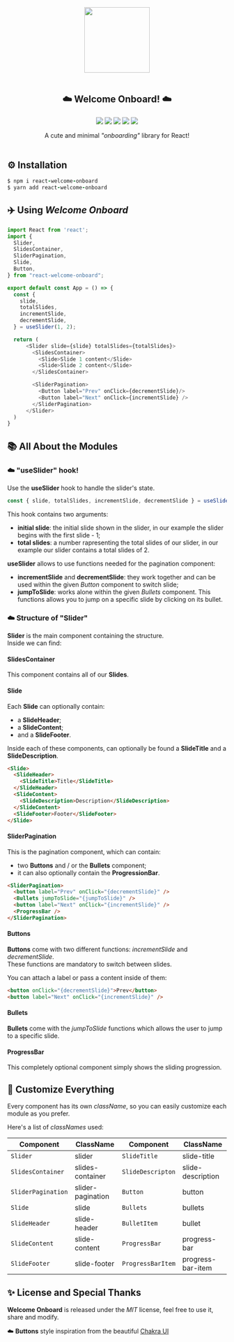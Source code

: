 <p align="center">
<br/><br/>
<img src="https://i.ibb.co/LJTFkkr/plane.png" width="150px">
<br/><br/>
</p>

## <p align="center">☁️ Welcome Onboard! ☁️</p>

<p align="center">
<a href="https://drenskywalker.github.io/react-welcome-onboard/"><img src="https://img.shields.io/badge/Try it out!-399AEA?style=flat"></a>
<img src="https://img.shields.io/badge/Open%20Source-🤍-399AEA">
<img src="https://img.shields.io/github/stars/DrenSkywalker/react-welcome-onboard?color=399AEA&label=Stars">
<img src="https://img.shields.io/npm/dw/react-welcome-onboard?color=399AEA&label=Downloads">
<img src="https://img.shields.io/github/license/DrenSkywalker/react-welcome-onboard?color=399AEA&label=License">
</p>

<p align="center">
A cute and minimal <i>"onboarding"</i> library for React!
<br/><br/>
</p>

## ⚙️ Installation

```ruby
$ npm i react-welcome-onboard
$ yarn add react-welcome-onboard
```

## ✈️ Using _Welcome Onboard_

```js
import React from 'react';
import {
  Slider,
  SlidesContainer,
  SliderPagination,
  Slide,
  Button,
} from "react-welcome-onboard";

export default const App = () => {
  const {
    slide,
    totalSlides,
    incrementSlide,
    decrementSlide,
  } = useSlider(1, 2);

  return (
      <Slider slide={slide} totalSlides={totalSlides}>
        <SlidesContainer>
          <Slide>Slide 1 content</Slide>
          <Slide>Slide 2 content</Slide>
        </SlidesContainer>

        <SliderPagination>
          <Button label="Prev" onClick={decrementSlide}/>
          <Button label="Next" onClick={incrementSlide} />
        </SliderPagination>
      </Slider>
  )
}
```

## 📚 All About the Modules

### ☁️ "useSlider" hook!

Use the **useSlider** hook to handle the slider's state.

```js
const { slide, totalSlides, incrementSlide, decrementSlide } = useSlider(1, 2);
```

This hook contains two arguments:

- **initial slide**: the initial slide shown in the slider, in our example the slider begins with the first slide - 1;
- **total slides**: a number rapresenting the total slides of our slider, in our example our slider contains a total slides of 2.

**useSlider** allows to use functions needed for the pagination component:

- **incrementSlide** and **decrementSlide**: they work together and can be used within the given _Button_ component to switch slide;
- **jumpToSlide**: works alone within the given _Bullets_ component. This functions allows you to jump on a specific slide by clicking on its bullet.

### ☁️ Structure of "Slider"

**Slider** is the main component containing the structure.  
Inside we can find:

#### SlidesContainer

This component contains all of our **Slides**.

#### Slide

Each **Slide** can optionally contain:

- a **SlideHeader**;
- a **SlideContent**;
- and a **SlideFooter**.

Inside each of these components, can optionally be found a **SlideTitle** and a **SlideDescription**.

```html
<Slide>
  <SlideHeader>
    <SlideTitle>Title</SlideTitle>
  </SlideHeader>
  <SlideContent>
    <SlideDescription>Description</SlideDescription>
  </SlideContent>
  <SlideFooter>Footer</SlideFooter>
</Slide>
```

#### SliderPagination

This is the pagination component, which can contain:

- two **Buttons** and / or the **Bullets** component;
- it can also optionally contain the **ProgressionBar**.

```html
<SliderPagination>
  <button label="Prev" onClick="{decrementSlide}" />
  <Bullets jumpToSlide="{jumpToSlide}" />
  <button label="Next" onClick="{incrementSlide}" />
  <ProgressBar />
</SliderPagination>
```

#### Buttons

**Buttons** come with two different functions: _incrementSlide_ and _decrementSlide_.  
These functions are mandatory to switch between slides.

You can attach a label or pass a content inside of them:

```html
<button onClick="{decrementSlide}">Prev</button>
<button label="Next" onClick="{incrementSlide}" />
```

#### Bullets

**Bullets** come with the _jumpToSlide_ functions which allows the user to jump to a specific slide.

#### ProgressBar

This completely optional component simply shows the sliding progression.

## 🌈 Customize Everything

Every component has its own _className_, so you can easily customize each module as you prefer.

Here's a list of _classNames_ used:

| Component          | ClassName         | Component         | ClassName         |
| ------------------ | ----------------- | ----------------- | ----------------- |
| `Slider`           | slider            | `SlideTitle`      | slide-title       |
| `SlidesContainer`  | slides-container  | `SlideDescripton` | slide-description |
| `SliderPagination` | slider-pagination | `Button`          | button            |
| `Slide`            | slide             | `Bullets`         | bullets           |
| `SlideHeader`      | slide-header      | `BulletItem`      | bullet            |
| `SlideContent`     | slide-content     | `ProgressBar`     | progress-bar      |
| `SlideFooter`      | slide-footer      | `ProgressBarItem` | progress-bar-item |

## ✨ License and Special Thanks

**Welcome Onboard** is released under the _MIT_ license, feel free to use it, share and modify.

☁️ **Buttons** style inspiration from the beautiful [Chakra UI](https://github.com/chakra-ui/chakra-ui)
